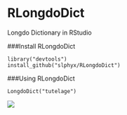 # RLongdoDict
Longdo Dictionary in RStudio

###Install RLongdoDict
```{r install_devtools, eval=FALSE}
library("devtools")
install_github("slphyx/RLongdoDict")
```

###Using RLongdoDict
```{r example}
LongdoDict("tutelage")
```
![](http://www.sakngoi.com/wp-content/uploads/2017/04/longdo1.png)

